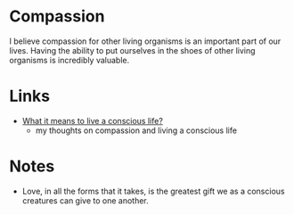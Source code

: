 # Compassion

I believe compassion for other living organisms is an important part of our lives. Having the ability to put ourselves in the shoes of other living organisms is incredibly valuable.


# Links

- [What it means to live a conscious life?](https://medium.com/@NikitaVoloboev/what-it-means-to-live-a-conscious-life-c96f6517077)
	- my thoughts on compassion and living a conscious life

# Notes

- Love, in all the forms that it takes, is the greatest gift we as a conscious creatures can give to one another.